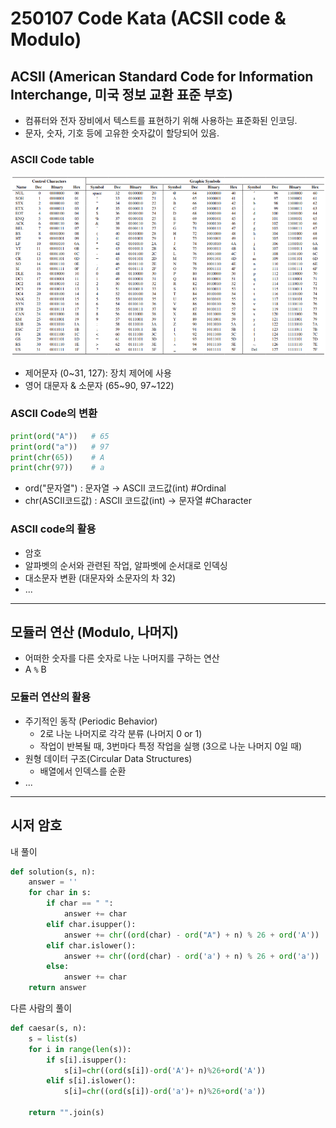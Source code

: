 # 250107 Code Kata (ACSII code & Modulo)

## ACSII (American Standard Code for Information Interchange, 미국 정보 교환 표준 부호)
- 컴퓨터와 전자 장비에서 텍스트를 표현하기 위해 사용하는 표준화된 인코딩.
- 문자, 숫자, 기호 등에 고유한 숫자값이 할당되어 있음.

### ASCII Code table
![ASCII_Code](/imgs/ASCII-Code.png)
- 제어문자 (0~31, 127): 장치 제어에 사용
- 영어 대문자 & 소문자 (65~90, 97~122)

### ASCII Code의 변환
```python
print(ord("A"))   # 65
print(ord("a"))   # 97
print(chr(65))    # A
print(chr(97))    # a
```
- ord("문자열") : 문자열 → ASCII 코드값(int)  #Ordinal
- chr(ASCII코드값) : ASCII 코드값(int) → 문자열  #Character

### ASCII code의 활용
- 암호
- 알파벳의 순서와 관련된 작업, 알파벳에 순서대로 인덱싱
- 대소문자 변환 (대문자와 소문자의 차 32)
- ...

---
## 모듈러 연산 (Modulo, 나머지)
- 어떠한 숫자를 다른 숫자로 나눈 나머지를 구하는 연산
- A `%` B

### 모듈러 연산의 활용
- 주기적인 동작 (Periodic Behavior)
    - 2로 나눈 나머지로 각각 분류 (나머지 0 or 1)
    - 작업이 반복될 때, 3번마다 특정 작업을 실행 (3으로 나눈 나머지 0일 때)
- 원형 데이터 구조(Circular Data Structures)
    - 배열에서 인덱스를 순환
- ...

---

## 시저 암호

내 풀이
```python
def solution(s, n):
    answer = ''
    for char in s:
        if char == " ":
            answer += char
        elif char.isupper():
            answer += chr((ord(char) - ord("A") + n) % 26 + ord('A'))
        elif char.islower():
            answer += chr((ord(char) - ord('a') + n) % 26 + ord('a'))
        else:
            answer += char
    return answer
```


다른 사람의 풀이

```python
def caesar(s, n):
    s = list(s)
    for i in range(len(s)):
        if s[i].isupper():
            s[i]=chr((ord(s[i])-ord('A')+ n)%26+ord('A'))
        elif s[i].islower():
            s[i]=chr((ord(s[i])-ord('a')+ n)%26+ord('a'))

    return "".join(s)
```